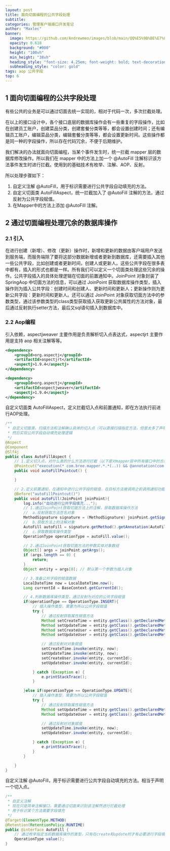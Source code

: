 ```yaml
---
layout: post
title: 面向切面编程的公共字段处理
subtitle: 
categories: 管理客户端接口开发笔记
author: "Maxlec"
banner:
  image: https://github.com/Andrewmeo/images/blob/main/QQ%E5%9B%BE%E7%89%8720230504160139.jpg?raw=true
  opacity: 0.618
  background: "#000"
  height: "100vh"
  min_height: "38vh"
  heading_style: "font-size: 4.25em; font-weight: bold; text-decoration: underline"
  subheading_style: "color: gold"
tags: aop 公共字段
top: 6
---
```


## 1 面向切面编程的公共字段处理

有些公共的业务是可以通过切面去统一实现的，相对于代码一次，多次拦截处理。

在以上的接口设计中，各个接口底层的数据库操作会有一些重复的字段操作，比如在创建员工账户，创建菜品分类，创建套餐分类等等，都会设置创建时间；还有编辑员工账户，编辑菜品分类，编辑套餐分类等等，都会设置更新时间。这些操作都是同一种的字段操作，所以存在代码冗余，不便于后期维护。

我们解决的办法就面向切面编程，当某个事件发生时，统一拦截 mapper 层的数据库修改操作。所以我们在 mapper 中的方法上加一个 @AutoFill 注解标识该方法事件发生时进行拦截。使用到的基础技术有枚举、注解、AOP、反射。

所以处理步骤如下：

1. 自定义注解 @AutoFill，用于标识需要进行公共字段自动填充的方法。
2. 自定义切面类 AutoFillAspect，统一拦截加入了 @AutoFill 注解的方法，通过反射为公共字段赋值。
3. 在Mapper中的方法上添加 @AutoFill 注解。

## 2 通过切面编程处理冗余的数据库操作

### 2.1 引入

在进行创建（新增）、修改（更新）操作时，新增和更新的数据由客户端用户发送到服务端，而服务端除了要将这部分数据新增或者更新到数据库，还需要插入其他一些公共字段，比如创建或者更新时间，创建人或更新人。这些公共字段在很多表中都有，插入的形式也都是一样。所有我们可以定义一个切面类处理这些冗余的操作。公共字段插入的具体处理逻辑在切面的前置通知中。JoinPoint 对象封装了 SpringAop 中切面方法的信息，可以通过 JoinPoint 获取数据库操作类型，插入操作则为插入公共字段：创建时间和创建人、更新时间和更新人；更新操作则为更新公共字段：更新时间和更新人。还可以通过 JoinPoint 对象获取切面方法中的参数类型，通过该参数类型的class类型获取插入获取更新公共属性的方法对象，最后通过反射执行setter方法，最后又sql语句插入到数据库中。

### 2.2 Aop编程

引入依赖，aspectjweaver 主要作用是负责解析切入点表达式，aspectjrt 主要作用是支持 aop 相关注解等等。

```xml
<dependency>
    <groupId>org.aspectj</groupId>
    <artifactId>aspectjrt</artifactId>
    <aspectj>1.9.4</aspectj>
</dependency>

<dependency>
    <groupId>org.aspectj</groupId>
    <artifactId>aspectjweaver</artifactId>
    <aspectj>1.9.4</aspectj>
</dependency>
```

自定义切面类 AutoFillAspect，定义拦截切入点和前置通知，即在方法执行前进行AOP处理。

```java
/**
 * 自定义切面类，扫描方法和注解确认具体的切入点（可以直接扫描指定方法，但是太多了声明也麻烦。所以先确认扫描范围mapper，然后通过注解具体到某个方法）
 * 然后实现公共字段自动填充处理逻辑
 */
@Aspect
@Component
@Slf4j
public class AutoFillAspect {
    // 1.定义切入点，对什么类的什么方法进行拦截（以下是对mapper层中所有接口中的方法进行拦截增强）
    @Pointcut("execution(* com.bree.mapper.*.*(..)) && @annotation(com.bree.annotation.AutoFill)")
    public void autoFillPointcut() {

    }

    // 2.定义前置通知，在通知中进行公共字段的赋值，在目标方法被调用之前调用通知功能
    @Before("autoFillPointcut()")
    public void autoFill(JoinPoint joinPoint){
        log.info("自动进行公共字段填充...");
        // 1.通过JoinPoint获取切面方法上的注解，获取数据库操作方法
        //  a.反射获取方法签名对象
        MethodSignature signature = (MethodSignature) joinPoint.getSignature();
        //  b.获取方法上的注解对象
        AutoFill autoFill = signature.getMethod().getAnnotation(AutoFill.class);
        //  c.获取数据库操作类型
        OperationType operationType = autoFill.value();

        // 2.通过JoinPoint获取切面方法的参数实体对象数组
        Object[] args = joinPoint.getArgs();
        if (args.length == 0) {
            return;
        }
        Object entity = args[0]; // 默认第一个参数为插入对象

        // 3.准备公共字段的赋值数据
        LocalDateTime now = LocalDateTime.now();
        Long currentId = BaseContext.getCurrentId();

        // 4.判断数据库操作类型，通过反射为对应的公共字段赋值
        if(operationType == OperationType.INSERT){
            // 插入操作类型，需要为所以公共字段赋值
            try {
                // 通过反射获取属性赋值方法
                Method setCreateTime = entity.getClass().getDeclaredMethod(AutoFillConstant.SET_CREATE_TIME, LocalDateTime.class);
                Method setUpdateTime = entity.getClass().getDeclaredMethod(AutoFillConstant.SET_UPDATE_TIME, LocalDateTime.class);
                Method setCreateUser = entity.getClass().getDeclaredMethod(AutoFillConstant.SET_CREATE_USER, Long.class);
                Method setUpdateUser = entity.getClass().getDeclaredMethod(AutoFillConstant.SET_UPDATE_USER, Long.class);

                // 通过反射对对象赋值
                setCreateTime.invoke(entity, now);
                setUpdateTime.invoke(entity, now);
                setCreateUser.invoke(entity, currentId);
                setUpdateUser.invoke(entity, currentId);

            } catch (Exception e) {
                e.printStackTrace();
            }

        }else if(operationType == OperationType.UPDATE){
            // 插入操作类型，需要为所以公共字段赋值
            try {
                // 通过反射获取属性赋值方法
                Method setUpdateTime = entity.getClass().getDeclaredMethod(AutoFillConstant.SET_UPDATE_TIME, LocalDateTime.class);
                Method setUpdateUser = entity.getClass().getDeclaredMethod(AutoFillConstant.SET_UPDATE_USER, Long.class);

                // 通过反射对对象赋值
                setUpdateTime.invoke(entity, now);
                setUpdateUser.invoke(entity, currentId);

            } catch (Exception e) {
                e.printStackTrace();
            }
        }

    }
}
```

自定义注解 @AutoFill，用于标识需要进行公共字段自动填充的方法。相当于声明一个切入点。

```java
/**
 * 自定义注解
 * 现在只是简单注解接口，需要通过切面来识别该注解然进行拦截处理
 * 用于标识某个方法需要字段填充
 */
@Target(ElementType.METHOD)
@Retention(RetentionPolicy.RUNTIME)
public @interface AutoFill {
    // 通过枚举指定当前数据库操作的类型，只有在create和update时才有必要进行字段填充（只是一种限制手段）
    OperationType value();
}
```